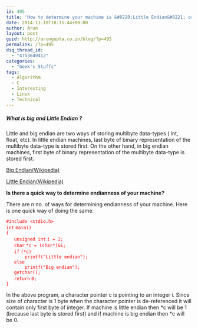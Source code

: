 ```yaml
---
id: 495
title: 'How to determine your machine is &#8220;Little Endian&#8221; or &#8220;Big Endian&#8221;.'
date: 2014-11-10T18:15:44+00:00
author: Arun
layout: post
guid: http://arungupta.co.in/blog/?p=495
permalink: /?p=495
dsq_thread_id:
  - "4753649412"
categories:
  - "Geek's Stuffs"
tags:
  - Algorithm
  - C
  - Interesting
  - Linux
  - Technical
---
```

##### What is big and Little Endian ?

Little and big endian are two ways of storing multibyte data-types ( int, float, etc). In little endian machines, last byte of binary representation of the multibyte data-type is stored first. On the other hand, in big endian machines, first byte of binary representation of the multibyte data-type is stored first.

[Big Endian(Wikipedia)](http://en.wikipedia.org/wiki/File:Big-Endian.svg)

[Little Endian(Wikipedia)](http://en.wikipedia.org/wiki/File:Little-Endian.svg)

**Is there a quick way to determine endianness of your machine?**
  
There are n no. of ways for determining endianness of your machine. Here is one quick way of doing the same.

<div class="line number1 index0 alt2">
  <span style="color: #ff0000;"><code class="cpp preprocessor">#include &lt;stdio.h&gt;</code></span>
</div>

<div class="line number2 index1 alt1">
  <span style="color: #ff0000;"><code class="cpp color1 bold">int</code> <code class="cpp plain">main() </code></span>
</div>

<div class="line number3 index2 alt2">
  <span style="color: #ff0000;"><code class="cpp plain">{</code></span>
</div>

<div class="line number4 index3 alt1">
  <span style="color: #ff0000;"><code class="cpp spaces">   </code><code class="cpp plain">unsigned </code><code class="cpp color1 bold">int</code> <code class="cpp plain">i = 1;</code></span>
</div>

<div class="line number5 index4 alt2">
  <span style="color: #ff0000;"><code class="cpp spaces">   </code><code class="cpp color1 bold">char</code> <code class="cpp plain">*c = (</code><code class="cpp color1 bold">char</code><code class="cpp plain">*)&i;</code></span>
</div>

<div class="line number6 index5 alt1">
  <span style="color: #ff0000;"><code class="cpp spaces">   </code><code class="cpp keyword bold">if</code> <code class="cpp plain">(*c)    </code></span>
</div>

<div class="line number7 index6 alt2">
  <span style="color: #ff0000;"><code class="cpp spaces">       </code><code class="cpp functions bold">printf</code><code class="cpp plain">(</code><code class="cpp string">"Little endian"</code><code class="cpp plain">);</code></span>
</div>

<div class="line number8 index7 alt1">
  <span style="color: #ff0000;"><code class="cpp spaces">   </code><code class="cpp keyword bold">else</code></span>
</div>

<div class="line number9 index8 alt2">
  <span style="color: #ff0000;"><code class="cpp spaces">       </code><code class="cpp functions bold">printf</code><code class="cpp plain">(</code><code class="cpp string">"Big endian"</code><code class="cpp plain">);</code></span>
</div>

<div class="line number10 index9 alt1">
  <span style="color: #ff0000;"><code class="cpp spaces">   </code><code class="cpp functions bold">getchar</code><code class="cpp plain">();</code></span>
</div>

<div class="line number11 index10 alt2">
  <span style="color: #ff0000;"><code class="cpp spaces">   </code><code class="cpp keyword bold">return</code> <code class="cpp plain">0;</code></span>
</div>

<div class="line number12 index11 alt1">
  <span style="color: #ff0000;"><code class="cpp plain">}</code></span>
</div>

<div class="line number12 index11 alt1">
</div>

In the above program, a character pointer c is pointing to an integer i. Since size of character is 1 byte when the character pointer is de-referenced it will contain only first byte of integer. If machine is little endian then \*c will be 1 (because last byte is stored first) and if machine is big endian then \*c will be 0.